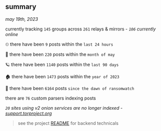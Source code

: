 
## summary
_may 19th, 2023_

currently tracking `145` groups across `261` relays & mirrors - _`106` currently online_

⏲ there have been `9` posts within the `last 24 hours`

🦈 there have been `220` posts within the `month of may`

🪐 there have been `1140` posts within the `last 90 days`

🏚 there have been `1473` posts within the `year of 2023`

🦕 there have been `6164` posts `since the dawn of ransomwatch`

there are `76` custom parsers indexing posts

_`20` sites using v2 onion services are no longer indexed - [support.torproject.org](https://support.torproject.org/onionservices/v2-deprecation/)_

> see the project [README](https://github.com/joshhighet/ransomwatch#ransomwatch--) for backend technicals
